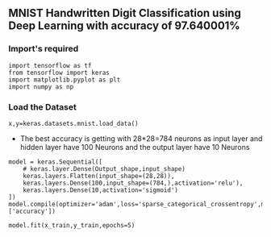 ## MNIST Handwritten Digit Classification using Deep Learning with accuracy of 97.640001%

### Import's required
```
import tensorflow as tf
from tensorflow import keras
import matplotlib.pyplot as plt
import numpy as np
```
### Load the Dataset
```
x,y=keras.datasets.mnist.load_data()
```
- The best accuracy is getting with 28*28=784 neurons as input layer and hidden layer have 100 Neurons and the output layer have 10 Neurons
```
model = keras.Sequential([
    # keras.layer.Dense(Output_shape,input_shape)
    keras.layers.Flatten(input_shape=(28,28)),
    keras.layers.Dense(100,input_shape=(784,),activation='relu'),
    keras.layers.Dense(10,activation='sigmoid')
])
model.compile(optimizer='adam',loss='sparse_categorical_crossentropy',metrics=['accuracy'])

model.fit(x_train,y_train,epochs=5)
```

